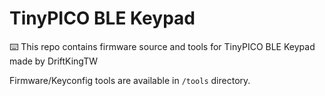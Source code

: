 # TinyPICO BLE Keypad

⌨️ This repo contains firmware source and tools for TinyPICO BLE Keypad made by DriftKingTW

Firmware/Keyconfig tools are available in `/tools` directory.
